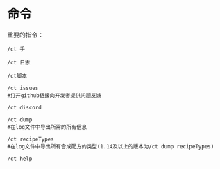 # 命令

重要的指令：
```
/ct 手
```
```
/ct 日志
```
```
/ct脚本
```
```
/ct issues
#打开github链接向开发者提供问题反馈
```
```
/ct discord
```
```
/ct dump
#在log文件中导出所需的所有信息
```
```
/ct recipeTypes
#在log文件中导出所有合成配方的类型(1.14及以上的版本为/ct dump recipeTypes)
```
```
/ct help
```
